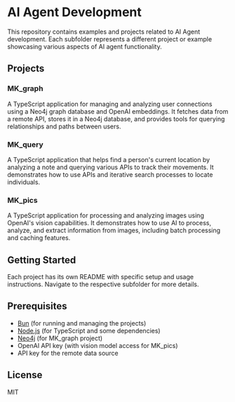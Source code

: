 # AI Agent Development

This repository contains examples and projects related to AI Agent development. Each subfolder represents a different project or example showcasing various aspects of AI agent functionality.

## Projects

### MK_graph

A TypeScript application for managing and analyzing user connections using a Neo4j graph database and OpenAI embeddings. It fetches data from a remote API, stores it in a Neo4j database, and provides tools for querying relationships and paths between users.

### MK_query

A TypeScript application that helps find a person's current location by analyzing a note and querying various APIs to track their movements. It demonstrates how to use APIs and iterative search processes to locate individuals.

### MK_pics

A TypeScript application for processing and analyzing images using OpenAI's vision capabilities. It demonstrates how to use AI to process, analyze, and extract information from images, including batch processing and caching features.

## Getting Started

Each project has its own README with specific setup and usage instructions. Navigate to the respective subfolder for more details.

## Prerequisites

- [Bun](https://bun.sh/) (for running and managing the projects)
- [Node.js](https://nodejs.org/) (for TypeScript and some dependencies)
- [Neo4j](https://neo4j.com/) (for MK_graph project)
- OpenAI API key (with vision model access for MK_pics)
- API key for the remote data source

## License

MIT
